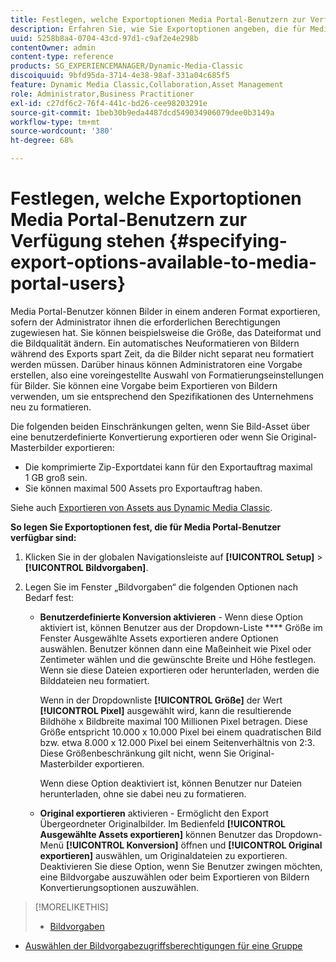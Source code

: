 ```yaml
---
title: Festlegen, welche Exportoptionen Media Portal-Benutzern zur Verfügung stehen
description: Erfahren Sie, wie Sie Exportoptionen angeben, die für Media Portal-Benutzer verfügbar sind.
uuid: 5258b8a4-0704-43cd-97d1-c9af2e4e298b
contentOwner: admin
content-type: reference
products: SG_EXPERIENCEMANAGER/Dynamic-Media-Classic
discoiquuid: 9bfd95da-3714-4e38-98af-331a04c685f5
feature: Dynamic Media Classic,Collaboration,Asset Management
role: Administrator,Business Practitioner
exl-id: c27df6c2-76f4-441c-bd26-cee98203291e
source-git-commit: 1beb30b9eda4487dcd549034906079dee0b3149a
workflow-type: tm+mt
source-wordcount: '380'
ht-degree: 68%

---
```


# Festlegen, welche Exportoptionen Media Portal-Benutzern zur Verfügung stehen {#specifying-export-options-available-to-media-portal-users}

Media Portal-Benutzer können Bilder in einem anderen Format exportieren, sofern der Administrator ihnen die erforderlichen Berechtigungen zugewiesen hat. Sie können beispielsweise die Größe, das Dateiformat und die Bildqualität ändern. Ein automatisches Neuformatieren von Bildern während des Exports spart Zeit, da die Bilder nicht separat neu formatiert werden müssen. Darüber hinaus können Administratoren eine Vorgabe erstellen, also eine voreingestellte Auswahl von Formatierungseinstellungen für Bilder. Sie können eine Vorgabe beim Exportieren von Bildern verwenden, um sie entsprechend den Spezifikationen des Unternehmens neu zu formatieren.

Die folgenden beiden Einschränkungen gelten, wenn Sie Bild-Asset über eine benutzerdefinierte Konvertierung exportieren oder wenn Sie Original-Masterbilder exportieren:

* Die komprimierte Zip-Exportdatei kann für den Exportauftrag maximal 1 GB groß sein.
* Sie können maximal 500 Assets pro Exportauftrag haben.

Siehe auch [Exportieren von Assets aus Dynamic Media Classic](exporting-assets-from-dmc.md#exporting-assets-from_dmc).

**So legen Sie Exportoptionen fest, die für Media Portal-Benutzer verfügbar sind:**

1. Klicken Sie in der globalen Navigationsleiste auf **[!UICONTROL Setup]** > **[!UICONTROL Bildvorgaben]**.
1. Legen Sie im Fenster „Bildvorgaben“ die folgenden Optionen nach Bedarf fest:

   * **Benutzerdefinierte Konversion aktivieren**  - Wenn diese Option aktiviert ist, können Benutzer aus der Dropdown-Liste  **** Größe im Fenster Ausgewählte Assets exportieren andere Optionen auswählen. Benutzer können dann eine Maßeinheit wie Pixel oder Zentimeter wählen und die gewünschte Breite und Höhe festlegen. Wenn sie diese Dateien exportieren oder herunterladen, werden die Bilddateien neu formatiert.

      Wenn in der Dropdownliste **[!UICONTROL Größe]** der Wert **[!UICONTROL Pixel]** ausgewählt wird, kann die resultierende Bildhöhe x Bildbreite maximal 100 Millionen Pixel betragen. Diese Größe entspricht 10.000 x 10.000 Pixel bei einem quadratischen Bild bzw. etwa 8.000 x 12.000 Pixel bei einem Seitenverhältnis von 2:3. Diese Größenbeschränkung gilt nicht, wenn Sie Original-Masterbilder exportieren.

      Wenn diese Option deaktiviert ist, können Benutzer nur Dateien herunterladen, ohne sie dabei neu zu formatieren.

   * **Original exportieren**  aktivieren - Ermöglicht den Export Übergeordneter Originalbilder. Im Bedienfeld **[!UICONTROL Ausgewählte Assets exportieren]** können Benutzer das Dropdown-Menü **[!UICONTROL Konversion]** öffnen und **[!UICONTROL Original exportieren]** auswählen, um Originaldateien zu exportieren. Deaktivieren Sie diese Option, wenn Sie Benutzer zwingen möchten, eine Bildvorgabe auszuwählen oder beim Exportieren von Bildern Konvertierungsoptionen auszuwählen.

>[!MORELIKETHIS]
>
>* [Bildvorgaben](application-setup.md#image_presets)
* [Auswählen der Bildvorgabezugriffsberechtigungen für eine Gruppe](creating-media-portal-groups.md#choosing_image_preset_access_permissions_for_a_group)

